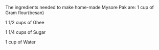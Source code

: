 The ingredients needed to make home-made Mysore Pak are:
1 cup of Gram flour(besan)
 
1 1/2 cups of Ghee

1 1/4 cups of Sugar

1 cup of Water